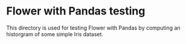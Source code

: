 # Flower with Pandas testing

This directory is used for testing Flower with Pandas by computing an historgram of some simple Iris dataset.
